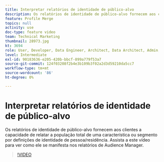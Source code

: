 ```yaml
---
title: Interpretar relatórios de identidade de público-alvo
description: Os relatórios de identidade de público-alvo fornecem aos clientes a capacidade de relatar a população total de uma característica ou segmento por definições de identidade de pessoa/residência. Assista a este vídeo para ver como ele se manifesta nos relatórios de Audience Manager.
feature: Profile Merge
topics: null
activity: use
doc-type: feature video
team: Technical Marketing
thumbnail: 28973.jpg
kt: 3694
role: User, Developer, Data Engineer, Architect, Data Architect, Admin, Leader
level: Intermediate
exl-id: 90183636-e205-420b-bbcf-899a779f53a7
source-git-commit: 124f03208f2b4e3b109b3f02a2d3d59210da5cc7
workflow-type: tm+mt
source-wordcount: '86'
ht-degree: 0%

---
```


# Interpretar relatórios de identidade de público-alvo

Os relatórios de identidade de público-alvo fornecem aos clientes a capacidade de relatar a população total de uma característica ou segmento por definições de identidade de pessoa/residência. Assista a este vídeo para ver como ele se manifesta nos relatórios de Audience Manager.

>[!VIDEO](https://video.tv.adobe.com/v/32580/?quality=12&captions=por_br)
